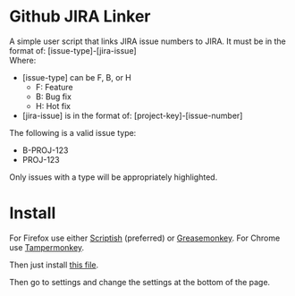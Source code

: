 Github JIRA Linker
==================

A simple user script that links JIRA issue numbers to JIRA. It must be in the format of: [issue-type]-[jira-issue]  
Where:
 * [issue-type] can be F, B, or H
   * F: Feature
   * B: Bug fix
   * H: Hot fix
 * [jira-issue] is in the format of: [project-key]-[issue-number]

The following is a valid issue type:
 * B-PROJ-123
 * PROJ-123

Only issues with a type will be appropriately highlighted.


Install
=======

For Firefox use either [Scriptish](https://addons.mozilla.org/en-US/firefox/addon/scriptish/) (preferred) or [Greasemonkey](https://addons.mozilla.org/en-US/firefox/addon/greasemonkey/). For Chrome use [Tampermonkey](https://chrome.google.com/webstore/detail/tampermonkey/dhdgffkkebhmkfjojejmpbldmpobfkfo?hl=en).

Then just install [this file](https://github.com/hoshsadiq/Github-JIRA-linker/blob/master/github-jira-linker.user.js).

Then go to settings and change the settings at the bottom of the page.
